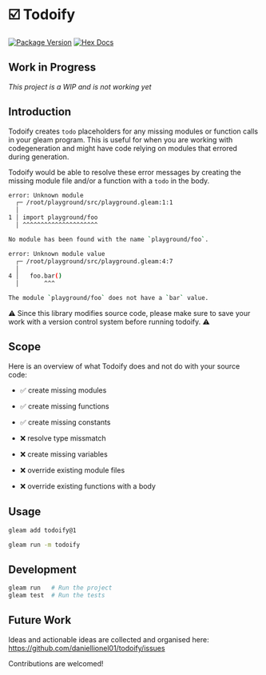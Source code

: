 # ☑️ Todoify

[![Package Version](https://img.shields.io/hexpm/v/todoify)](https://hex.pm/packages/todoify)
[![Hex Docs](https://img.shields.io/badge/hex-docs-ffaff3)](https://hexdocs.pm/todoify/)

## Work in Progress

*This project is a WIP and is not working yet*

## Introduction

Todoify creates `todo` placeholders for any missing modules or function calls in your gleam program. This is useful for when you are working with codegeneration and might have code relying on modules that errored during generation.

Todoify would be able to resolve these error messages by creating the missing module file and/or a function with a `todo` in
the body.
```sh
error: Unknown module
  ┌─ /root/playground/src/playground.gleam:1:1
  │
1 │ import playground/foo
  │ ^^^^^^^^^^^^^^^^^^^^^

No module has been found with the name `playground/foo`.
```

```sh
error: Unknown module value
  ┌─ /root/playground/src/playground.gleam:4:7
  │
4 │   foo.bar()
  │       ^^^

The module `playground/foo` does not have a `bar` value.
```


⚠️ Since this library modifies source code, please make sure to save your work with a
version control system before running todoify. ⚠️

## Scope

Here is an overview of what Todoify does and not do with your source code:

- ✅ create missing modules
- ✅ create missing functions
- ✅ create missing constants


- ❌ resolve type missmatch
- ❌ create missing variables
- ❌ override existing module files
- ❌ override existing functions with a body

## Usage

```sh
gleam add todoify@1
```

```sh
gleam run -m todoify
```

## Development

```sh
gleam run   # Run the project
gleam test  # Run the tests
```

## Future Work

Ideas and actionable ideas are collected and organised here: https://github.com/daniellionel01/todoify/issues

Contributions are welcomed!
